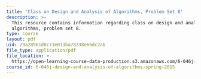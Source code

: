 ```yaml
---
title: 'Class on Design and Analysis of Algorithms, Problem Set 8'
description: >-
  This resource contains information regarding class on design and analysis of
  algorithms, problem set 8.
type: course
layout: pdf
uid: 29a28961d8c73e013ba78238e66dc2ab
file_type: application/pdf
file_location: >-
  https://open-learning-course-data-production.s3.amazonaws.com/6-046j-design-and-analysis-of-algorithms-spring-2015/29a28961d8c73e013ba78238e66dc2ab_MIT6_046JS15_pset8.pdf
course_id: 6-046j-design-and-analysis-of-algorithms-spring-2015
---
```

